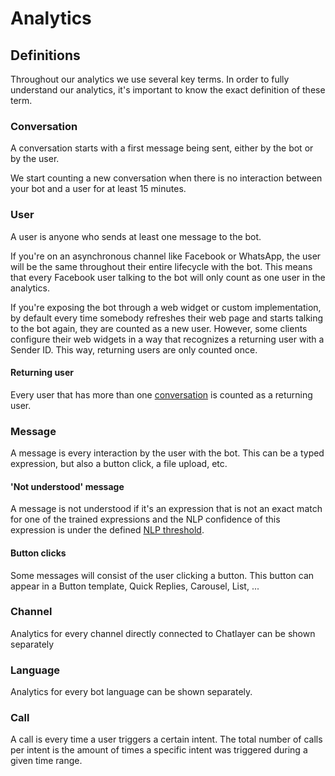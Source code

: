 # Analytics

## Definitions

Throughout our analytics we use several key terms. In order to fully understand our analytics, it's important to know the exact definition of these term.

### Conversation

A conversation starts with a first message being sent, either by the bot or by the user. ​

We start counting a new conversation when there is no interaction between your bot and a user for at least 15 minutes.​

### User

A user is anyone who sends at least one message to the bot. 

If you're on an asynchronous channel like Facebook or WhatsApp, the user will be the same throughout their entire lifecycle with the bot. This means that every Facebook user talking to the bot will only count as one user in the analytics.

If you're exposing the bot through a web widget or custom implementation, by default every time somebody refreshes their web page and starts talking to the bot again, they are counted as a new user. However, some clients configure their web widgets in a way that recognizes a returning user with a Sender ID. This way, returning users are only counted once.

#### Returning user

Every user that has more than one [conversation](./#conversation) is counted as a returning user.

### Message

A message is every interaction by the user with the bot. This can be a typed expression, but also a button click, a file upload, etc.

#### 'Not understood' message

A message is not understood if it's an expression that is not an exact match for one of the trained expressions and the NLP confidence of this expression is under the defined [NLP threshold](../../understanding-users/natural-language-processing-nlp/settings.md).

#### Button clicks

Some messages will consist of the user clicking a button. This button can appear in a Button template, Quick Replies, Carousel, List, ...

### Channel

Analytics for every channel directly connected to Chatlayer can be shown separately

### Language

Analytics for every bot language can be shown separately.

### Call

A call is every time a user triggers a certain intent. The total number of calls per intent is the amount of times a specific intent was triggered during a given time range.



